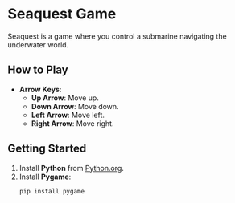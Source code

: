 # Seaquest Game

Seaquest is a game where you control a submarine navigating the underwater world.

## How to Play
- **Arrow Keys**:
  - **Up Arrow**: Move up.
  - **Down Arrow**: Move down.
  - **Left Arrow**: Move left.
  - **Right Arrow**: Move right.

## Getting Started
1. Install **Python** from [Python.org](https://www.python.org/).
2. Install **Pygame**:
   ```bash
   pip install pygame
